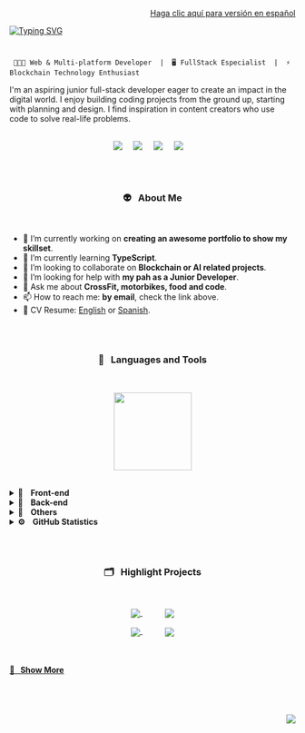 <p align="right">
      <a href="README_ES.md">Haga clic aquí para versión en español</a>
</p>

<!--BANNER SUPERIOR-->

[![Typing SVG](https://readme-typing-svg.demolab.com?font=Roboto&weight=500&size=45&duration=3500&pause=500&color=ADBBC6&vCenter=true&multiline=true&width=435&height=125&lines=Hi+there!+%F0%9F%91%8B%F0%9F%8F%BD;I'm+Juan+Cumbe+%F0%9F%A4%93%E2%9C%8C%F0%9F%8F%BD)](https://git.io/typing-svg)

#

<!--WHAT I DO-->
<p align="center">
      
     👨🏽‍💻 Web & Multi-platform Developer  |⁣⁣  🖥 FullStack Especialist  |  ⚡️ Blockchain Technology Enthusiast
</p>

<!--
<p align="center" font-weight="bold"> CENTRADO
      <code>👨🏽‍💻 Web & Multi-platform Developer  |⁣⁣  🖥 FullStack Especialist  |  ⚡️ Blockchain Technology Enthusiast</code>
</p>

SIN CENTRAR
**`👨🏽‍💻 Web & Multi-platform Developer  |⁣⁣  🖥 FullStack Especialist  |  ⚡️ Blockchain Technology Enthusiast`**
**juancumbeq/juancumbeq** is a ✨ _special_ ✨ repository because its `README.md` (this file) appears on your GitHub profile.
-->

<!--DESCRIPTION-->

I'm an aspiring junior full-stack developer eager to create an impact in the digital world. I enjoy building coding projects from the ground up, starting with planning and design. I find inspiration in content creators who use code to solve real-life problems.
<br/><br/>

<!--CONTACT ACTION BUTTONS-->
<p align="center">
      <a target="_blank" href="mailto:hello@juancumbe.com?subject=Mensaje%20desde%20Github%20-%20Hola%20Juan%20Cumbe"><img src="https://img.shields.io/badge/gmail-%23D14836.svg?&style=for-the-badge&logo=gmail&logoColor=white" /></a>&nbsp;&nbsp;&nbsp;&nbsp;
      <a target="_blank" href="https://www.instagram.com/juancumbeq/"><img src="https://img.shields.io/badge/instagram-%23dc2743.svg?&style=for-the-badge&logo=instagram&logoColor=white" /></a>&nbsp;&nbsp;&nbsp;&nbsp;
      <a target="_blank" href="https://www.linkedin.com/in/juancumbeq/"><img src="https://img.shields.io/badge/linkedin-%230077B5.svg?&style=for-the-badge&logo=linkedin&logoColor=white" /></a>&nbsp;&nbsp;&nbsp;&nbsp;
      <a target="_blank" href="https://www.juancumbe.com/"><img src="https://img.shields.io/badge/website-000000?style=for-the-badge&logo=About.me&logoColor=white" /></a>&nbsp;&nbsp;&nbsp;&nbsp;
</p>

## <!--ABOUT ME-->

<!--### 👽 About Me-->
<br/>
<h3 align="center"">👽&nbsp;&nbsp;&nbsp;About Me</h3>
<br/>

- 🔭 I’m currently working on **creating an awesome portfolio to show my skillset**.
- 🌱 I’m currently learning **TypeScript**.
- 👯 I’m looking to collaborate on **Blockchain or AI related projects**.
- 🤔 I’m looking for help with **my pah as a Junior Developer**.
- 💬 Ask me about **CrossFit, motorbikes, food and code**.
- 📫 How to reach me: **by email**, check the link above.
- 📇 CV Resume: [English](https://www.linkedin.com/in/juancumbeq/overlay/1708013726640/single-media-viewer/?profileId=ACoAACMHdksBEy9RVCYtq42xSK27ryYG2gSs9fY) or [Spanish](https://www.linkedin.com/in/juancumbeq/overlay/1708013762927/single-media-viewer/?profileId=ACoAACMHdksBEy9RVCYtq42xSK27ryYG2gSs9fY).

<!-- - ⚡ Fun fact: ... **I acquired my knowledge from 42 Barcelona, Ilerna Online, Platzi, and self-study.** -->
<!-- CODING JOURNEY
<details>
<summary><h3>👨‍💻 Juan's Coding Journey</h3></summary>
      <p>
I started my coding journey as a naive computer science student with a passion to learn everything I could about this programming world - code, unix, linux, theory. And all the while, teaching               myself iOS development with a dream to build my own app, but that soon got overshadowed by my desire to excel in Java. A desire that landed me a full-stack software engineering job upon graduation.          However, I had another desire I had been pursuing throughout this time - YouTube content creation. I eventually ended up quitting my software engineering job to pursue YouTube full-time, and that has        been my focus ever since. But there's something that's always bothered me about my journey - abandoning my dream of building my own app to pursue the safe route, a job. Now I've already taken the leap away from that safety net into this uncomfortable, unexplored world that it being a creator. And it worked out, but again, it became comfortable. It's easier to create a video than go out on a ledge and build my own product. I do have to eat, at the end of the day, but I think it's time. It's time to get uncomfortable again. I have a burning desire to get back on the horse, and fulfill that dream younger me had of building my own app, my own product. And in order to do that, I'll be implmementing a few measures to streamline my YouTube content to focus more time on fulfilling that dream - a dream that I'll be ready to tackle in 2023 due to the measure I'm putting in place now until the end of 2022. Don't wait up, because I'm coming.
      </p>
</details>

## <!--BLOG-->
<!--### 📝 Blogs-->
<!-- <br/>
<h3 align="center"">📝&nbsp;&nbsp;&nbsp;Blog</h3>
<br/>

- Personal website and blog: https://www.juancumbe.com/
- [WIP] LeetCode Solutions & Notes: https://zhenye-na.github.io/leetcode/ -->

## <!--TECHNOLOGIES AND LANGUAGES-->

<br/>
<h3 align="center"">🧰&nbsp;&nbsp;&nbsp;Languages and Tools</h3>
<br/>
<!--LANGUAGES PERCENT ANIMATION-->
      <p align="center">
            <img height="137px" src="https://github-readme-stats.vercel.app/api/top-langs/?username=juancumbeq&hide=html&hide_title=true&hide_border=true&layout=compact&langs_count=8&theme=nightowl" />
      </p>
      <br/>

<!--LANGUAGES HIGHLIGHTS-->
<details>
      <summary><b>🚀&nbsp;&nbsp;&nbsp; Front-end</b></summary>
      <br/> 
      <p align="center">
            <a target="_blank"><img alt="TypeScript" width="30px" style="padding-right:50px;" src="https://cdn.jsdelivr.net/gh/devicons/devicon/icons/typescript/typescript-plain.svg" /></a>&nbsp;&nbsp;&nbsp;
            <a target="_blank"><img alt="Angular" width="30px" style="padding-right:50px;" src="https://cdn.jsdelivr.net/gh/devicons/devicon/icons/angularjs/angularjs-plain.svg" /></a>&nbsp;&nbsp;&nbsp;
            <a target="_blank"><img alt="HTML" width="30px" style="padding-right:50px;" src="https://cdn.jsdelivr.net/gh/devicons/devicon/icons/html5/html5-plain.svg" /></a>&nbsp;&nbsp;&nbsp;
            <a target="_blank"><img alt="CSS" width="30px" style="padding-right:50px;" src="https://cdn.jsdelivr.net/gh/devicons/devicon/icons/css3/css3-plain.svg" /></a>&nbsp;&nbsp;&nbsp;
            <a target="_blank"><img alt="JavaScript" width="30px" style="padding-right:50px;" src="https://cdn.jsdelivr.net/gh/devicons/devicon/icons/javascript/javascript-plain.svg" /></a>&nbsp;&nbsp;&nbsp;
            <a target="_blank"><img alt="React" width="30px" style="padding-right:50px;" src="https://cdn.jsdelivr.net/gh/devicons/devicon/icons/react/react-original.svg" /></a>&nbsp;&nbsp;&nbsp;
            <a target="_blank"><img alt="Vite" width="30px" style="padding-right:50px;" src="https://cdn.jsdelivr.net/gh/devicons/devicon/icons/vite/vite-original.svg" /></a>&nbsp;&nbsp;&nbsp;
      </p>
      <br/>
</details>

<details>
      <summary><b>🚀&nbsp;&nbsp;&nbsp; Back-end</b></summary>
      <br/> 
      <p align="center">
            <a target="_blank"><img alt="TypeScript" width="30px" style="padding-right:50px;" src="https://cdn.jsdelivr.net/gh/devicons/devicon/icons/typescript/typescript-plain.svg" /></a>&nbsp;&nbsp;&nbsp;
            <a target="_blank"><img alt="JavaScript" width="30px" style="padding-right:50px;" src="https://cdn.jsdelivr.net/gh/devicons/devicon/icons/javascript/javascript-plain.svg" /></a>&nbsp;&nbsp;&nbsp;
            <a target="_blank"><img alt="NodeJS" width="30px" style="padding-right:50px;" src="https://cdn.jsdelivr.net/gh/devicons/devicon/icons/nodejs/nodejs-original.svg" /></a>&nbsp;&nbsp;&nbsp;
            <a target="_blank"><img alt="Express" width="30px" style="padding-right:50px;" src="https://cdn.jsdelivr.net/gh/devicons/devicon/icons/express/express-original.svg" /></a>&nbsp;&nbsp;&nbsp;
            <a target="_blank"><img alt="Docker" width="30px" style="padding-right:50px;" src="https://cdn.jsdelivr.net/gh/devicons/devicon/icons/docker/docker-original.svg" /></a>&nbsp;&nbsp;&nbsp;
            <a target="_blank"><img alt="Mysql" width="30px" style="padding-right:50px;" src="https://cdn.jsdelivr.net/gh/devicons/devicon/icons/mysql/mysql-original.svg" /></a>&nbsp;&nbsp;&nbsp;
      </p>
      <br/>
</details>

<details>
      <summary><b>🚀&nbsp;&nbsp;&nbsp; Others</b></summary>
      <br/> 
      <p align="center">
            <a target="_blank"><img alt="Git" width="30px" style="padding-right:50px;" src="https://cdn.jsdelivr.net/gh/devicons/devicon/icons/git/git-original.svg" /></a>&nbsp;&nbsp;&nbsp;
            <a target="_blank"><img alt="Linux" width="30px" style="padding-right:50px;" src="https://cdn.jsdelivr.net/gh/devicons/devicon/icons/linux/linux-original.svg" /></a>&nbsp;&nbsp;&nbsp;
            <a target="_blank"><img alt="GitHub" width="30px" style="padding-right:50px;" src="https://cdn.jsdelivr.net/gh/devicons/devicon/icons/github/github-original.svg" /></a>&nbsp;&nbsp;&nbsp;
            <a target="_blank"><img alt="Bash" width="30px" style="padding-right:50px;" src="https://cdn.jsdelivr.net/gh/devicons/devicon/icons/bash/bash-original.svg" /></a>&nbsp;&nbsp;&nbsp;
            <a target="_blank"><img alt="Postman" width="30px" style="padding-right:50px;" src="https://cdn.jsdelivr.net/gh/devicons/devicon/icons/postman/postman-original.svg" /></a>&nbsp;&nbsp;&nbsp;
            <a target="_blank"><img alt="Figma" width="30px" style="padding-right:50px;" src="https://cdn.jsdelivr.net/gh/devicons/devicon/icons/figma/figma-original.svg" /></a>&nbsp;&nbsp;&nbsp;
      </p>
      <br/>
</details>

<!--GITHUB STATISTICS-->
<details>
  <summary><b>⚙️ &nbsp;&nbsp;&nbsp;GitHub Statistics</b></summary>
  <br/>
    <p align="center">
          <img height="137px" src="https://github-readme-streak-stats.herokuapp.com/?user=juancumbeq&hide_border=true&theme=nightowl" />
    </p>
    <p align="center">
          <img height="137px" src="https://github-readme-stats.vercel.app/api?username=juancumbeq&hide_title=true&hide_border=true&show_icons=true&include_all_commits=true&count_private=true&line_height=21&theme=nightowl" />
          <img height="137px" src="https://github-readme-stats.vercel.app/api/top-langs/?username=juancumbeq&hide=html&hide_border=true&layout=compact&langs_count=8&theme=nightowl" />
    </p>
      <p align="center">
            <img src="https://github-readme-activity-graph.vercel.app/graph?username=juancumbeq&theme=nightowl&bg_color=20232a&hide_border=true" width="100%"/>
      </p>
</details>

## <!--REPOS HIGHLIGHTS-->

<!--### 🗂️ Highlight Projects-->
<br/>
<h3 align="center"">🗂️&nbsp;&nbsp;&nbsp;Highlight Projects</h3>
<br/>
<p width="100%" align="center">
      <a href="https://github.com/juancumbeq/juancumbeq">
            <img align="center" src="https://github-readme-stats.vercel.app/api/pin/?username=juancumbeq&repo=juancumbeq&show_icons=true&theme=nightowl&hide_border=true&border_radius=15" />
      </a>&nbsp;&nbsp;&nbsp;&nbsp;&nbsp;&nbsp;&nbsp;&nbsp;&nbsp;
      <a href="https://github.com/juancumbeq/42_BCN_C_Piscine_2023">
            <img align="center" src="https://github-readme-stats.vercel.app/api/pin/?username=juancumbeq&repo=42_BCN_C_Piscine_2023&show_icons=true&theme=nightowl&hide_border=true&border_radius=15" />
      </a>
</p>
<p width="100%" align="center">
      <a href="https://github.com/juancumbeq/DAW_M07_Server_Environment_Project">
            <img align="center" src="https://github-readme-stats.vercel.app/api/pin/?username=juancumbeq&repo=DAW_M07_Server_Environment_Project&show_icons=true&theme=nightowl&hide_border=true&border_radius=15" />
      </a>&nbsp;&nbsp;&nbsp;&nbsp;&nbsp;&nbsp;&nbsp;&nbsp;&nbsp;
      <a href="https://github.com/juancumbeq/juancumbeq">
            <img align="center" src="https://github-readme-stats.vercel.app/api/pin/?username=juancumbeq&repo=juancumbeq&show_icons=true&theme=nightowl&hide_border=true&border_radius=15" />
      </a>
</p>
<br/>
<!--FULLSTACK PROJECTS-->
<!-- <details>
      <summary><b>🌝 &nbsp;&nbsp;&nbsp;FullStack Projects</b></summary>
      <br/>
      <p align="center">
            <a target="_blank" href=""><img height="30px" src="https://img.shields.io/badge/-🧬%20My%20Website-000" /></a>&nbsp;&nbsp;
            <a target="_blank" href=""><img height="30px" src="https://img.shields.io/badge/-🦠%20COVID‑19%20Dashboard-000" /></a>&nbsp;&nbsp;
            <a target="_blank" href=""><img height="30px" src="https://img.shields.io/badge/-📝%20Summarizer-000" /></a>&nbsp;&nbsp;
            <a target="_blank" href=""><img height="30px" src="https://img.shields.io/badge/-🔬%20Overwatch-000" /></a>&nbsp;&nbsp;
            <a target="_blank" href=""><img height="30px" src="https://img.shields.io/badge/-🛰%20KubeSat-000" /></a>&nbsp;&nbsp;
            <a target="_blank" href=""><img height="30px" src="https://img.shields.io/badge/-🔊%20Voice%20Poker-000" /></a>&nbsp;&nbsp;
            <a target="_blank" href=""><img height="30px" src="https://img.shields.io/badge/-🗺%20PokémonGo%20Map-000" /></a>&nbsp;&nbsp;
      </p>
</details> -->
<!--BACK-END PROJECTS-->
<!-- <details>
      <summary><b>🧮 &nbsp;&nbsp;&nbsp;Back-End Projects</b></summary>
      <br/>
      <p align="center">
            <a target="_blank" href="https://github.com/juancumbeq/DAW_M07_Server_Environment_Project"><img height="30px" src="https://img.shields.io/badge/-🧬%20M07%20A%20Store's%20Back%20Office-000" /></a>&nbsp;&nbsp;
            <a target="_blank" href=""><img height="30px" src="https://img.shields.io/badge/-🦠%20COVID‑19%20Dashboard-000" /></a>&nbsp;&nbsp;
            <a target="_blank" href=""><img height="30px" src="https://img.shields.io/badge/-📝%20Summarizer-000" /></a>&nbsp;&nbsp;
            <a target="_blank" href=""><img height="30px" src="https://img.shields.io/badge/-🔬%20Overwatch-000" /></a>&nbsp;&nbsp;
            <a target="_blank" href=""><img height="30px" src="https://img.shields.io/badge/-🛰%20KubeSat-000" /></a>&nbsp;&nbsp;
            <a target="_blank" href=""><img height="30px" src="https://img.shields.io/badge/-🔊%20Voice%20Poker-000" /></a>&nbsp;&nbsp;
            <a target="_blank" href=""><img height="30px" src="https://img.shields.io/badge/-🗺%20PokémonGo%20Map-000" /></a>&nbsp;&nbsp;
      </p>
</details> -->
<!--SHOW MORE-->
<h4>
  <a href="https://github.com/juancumbeq?tab=repositories" title="Show Repositories">🔎&nbsp;&nbsp;&nbsp;Show More</a>
</h4>

<!--VIEWS & VISITS COUNTER-->

#

<br/>
<p align="right">
<img src="https://komarev.com/ghpvc/?username=juancumbeq&style=plastic&label=Views"><img>
<!--<img src="https://badges.pufler.dev/visits/juancumbeq/juancumbeq?color=black&logo=github" />-->
</p>
